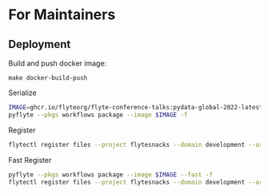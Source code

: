 # For Maintainers

## Deployment

Build and push docker image:

```
make docker-build-push
```

Serialize

```bash
IMAGE=ghcr.io/flyteorg/flyte-conference-talks:pydata-global-2022-latest
pyflyte --pkgs workflows package --image $IMAGE -f
```

Register

```bash
flytectl register files --project flytesnacks --domain development --archive flyte-package.tgz --version v3
```

Fast Register

```bash
pyflyte --pkgs workflows package --image $IMAGE --fast -f
flytectl register files --project flytesnacks --domain development --archive flyte-package.tgz --version v0-fast0
```
